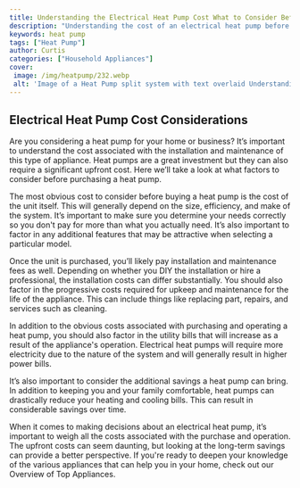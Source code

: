 ```yaml
---
title: Understanding the Electrical Heat Pump Cost What to Consider Before Buying
description: "Understanding the cost of an electrical heat pump before making your purchase is essential to ensure you get the best value for your money Learn more about what to consider before buying in this blog post"
keywords: heat pump
tags: ["Heat Pump"]
author: Curtis
categories: ["Household Appliances"]
cover: 
 image: /img/heatpump/232.webp
 alt: 'Image of a Heat Pump split system with text overlaid Understanding The Electrical Heat Pump Cost'
---
```

## Electrical Heat Pump Cost Considerations

Are you considering a heat pump for your home or business? It’s important to understand the cost associated with the installation and maintenance of this type of appliance. Heat pumps are a great investment but they can also require a significant upfront cost. Here we’ll take a look at what factors to consider before purchasing a heat pump.

The most obvious cost to consider before buying a heat pump is the cost of the unit itself. This will generally depend on the size, efficiency, and make of the system. It’s important to make sure you determine your needs correctly so you don't pay for more than what you actually need. It’s also important to factor in any additional features that may be attractive when selecting a particular model. 

Once the unit is purchased, you’ll likely pay installation and maintenance fees as well. Depending on whether you DIY the installation or hire a professional, the installation costs can differ substantially. You should also factor in the progressive costs required for upkeep and maintenance for the life of the appliance. This can include things like replacing part, repairs, and services such as cleaning.

In addition to the obvious costs associated with purchasing and operating a heat pump, you should also factor in the utility bills that will increase as a result of the appliance's operation. Electrical heat pumps will require more electricity due to the nature of the system and will generally result in higher power bills.

It’s also important to consider the additional savings a heat pump can bring. In addition to keeping you and your family comfortable, heat pumps can drastically reduce your heating and cooling bills. This can result in considerable savings over time. 

When it comes to making decisions about an electrical heat pump, it’s important to weigh all the costs associated with the purchase and operation. The upfront costs can seem daunting, but looking at the long-term savings can provide a better perspective. If you're ready to deepen your knowledge of the various appliances that can help you in your home, check out our Overview of Top Appliances.
